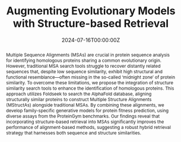 ---
title: 'Augmenting Evolutionary Models with Structure-based Retrieval'

# Authors
# If you created a profile for a user (e.g. the default `admin` user), write the username (folder name) here
# and it will be replaced with their full name and linked to their profile.
authors:
  - Yining Huang *
  - Zuobai Zhang *
  - Jian Tang
  - Debora Susan Marks
  - Pascal Notin


# Author notes (optional)
author_notes:
  - 'Equal contribution'
  - 'Equal contribution'
  - ''
  - ''
  - ''

date: '2024-07-16T00:00:00Z'
doi: ''

# Schedule page publish date (NOT publication's date).
publishDate: '2024-07-16T00:00:00Z'

# Publication type.
# Accepts a single type but formatted as a YAML list (for Hugo requirements).
# Enter a publication type from the CSL standard.
publication_types: ['paper-conference']

# Publication name and optional abbreviated publication name.
publication: "In *ICML 2024: ML for Life and Material Science Workshop*"
publication_short: "In *ICML 2024: ML4LMS Workshop*"

abstract: Multiple Sequence Alignments (MSAs) are crucial in protein sequence analysis for identifying homologous proteins sharing a common evolutionary origin. However, traditional MSA search tools struggle to recover distantly related sequences that, despite low sequence similarity, exhibit high structural and functional resemblance—often missing in the so-called ‘midnight zone’ of protein similarity. To overcome these limitations, we propose the integration of structure similarity search tools to enhance the identification of homologous proteins. This approach utilizes Foldseek to search the AlphaFold database, aligning structurally similar proteins to construct Multiple Structure Alignments (MStructAs) alongside traditional MSAs. By combining these alignments, we develop family-specific generative models for protein fitness prediction, using diverse assays from the ProteinGym benchmarks. Our findings reveal that incorporating structure-based retrieval into MSAs significantly improves the performance of alignment-based methods, suggesting a robust hybrid retrieval strategy that harnesses both sequence and structure similarities.

# Summary. An optional shortened abstract.
summary: 

tags:
  - Protein Engineering

# Display this page in the Featured widget?
featured: false

# Custom links (uncomment lines below)
# links:
# - name: Custom Link
#   url: http://example.org

url_pdf: 'https://openreview.net/pdf?id=rTJL3eujta'
url_code: ''
url_dataset: ''
url_poster: ''
url_project: ''
url_slides: ''
url_source: ''
url_video: ''

# Featured image
# To use, add an image named `featured.jpg/png` to your page's folder.
image:
  caption: ''
  focal_point: ''
  preview_only: false

# Associated Projects (optional).
#   Associate this publication with one or more of your projects.
#   Simply enter your project's folder or file name without extension.
#   E.g. `internal-project` references `content/project/internal-project/index.md`.
#   Otherwise, set `projects: []`.
# projects:
  # - example

# Slides (optional).
#   Associate this publication with Markdown slides.
#   Simply enter your slide deck's filename without extension.
#   E.g. `slides: "example"` references `content/slides/example/index.md`.
#   Otherwise, set `slides: ""`.
# slides: example
---
